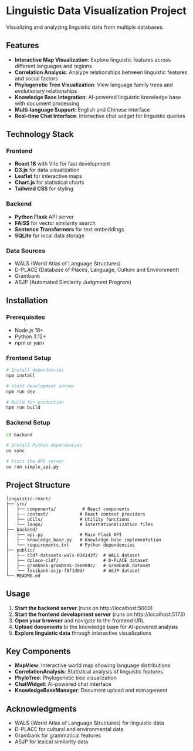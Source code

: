 # Linguistic Data Visualization Project

Visualizing and analyzing linguistic data from multiple databases.

## Features

- **Interactive Map Visualization**: Explore linguistic features across different languages and regions
- **Correlation Analysis**: Analyze relationships between linguistic features and social factors
- **Phylogenetic Tree Visualization**: View language family trees and evolutionary relationships
- **Knowledge Base Integration**: AI-powered linguistic knowledge base with document processing
- **Multi-language Support**: English and Chinese interface
- **Real-time Chat Interface**: Interactive chat widget for linguistic queries

## Technology Stack

### Frontend
- **React 18** with Vite for fast development
- **D3.js** for data visualization
- **Leaflet** for interactive maps
- **Chart.js** for statistical charts
- **Tailwind CSS** for styling

### Backend
- **Python Flask** API server
- **FAISS** for vector similarity search
- **Sentence Transformers** for text embeddings
- **SQLite** for local data storage

### Data Sources
- WALS (World Atlas of Language Structures)
- D-PLACE (Database of Places, Language, Culture and Environment)
- Grambank
- ASJP (Automated Similarity Judgment Program)

## Installation

### Prerequisites
- Node.js 18+ 
- Python 3.12+
- npm or yarn

### Frontend Setup
```bash
# Install dependencies
npm install

# Start development server
npm run dev

# Build for production
npm run build
```

### Backend Setup
```bash
cd backend

# Install Python dependencies
uv sync

# Start the API server
uv run simple_api.py
```

## Project Structure

```
linguistic-react/
├── src/
│   ├── components/          # React components
│   ├── context/            # React context providers
│   ├── utils/              # Utility functions
│   └── langs/              # Internationalization files
├── backend/
│   ├── api.py              # Main Flask API
│   ├── knowledge_base.py   # Knowledge base implementation
│   └── requirements.txt    # Python dependencies
├── public/
│   ├── cldf-datasets-wals-014143f/  # WALS dataset
│   ├── dplace-cldf/                 # D-PLACE dataset
│   ├── grambank-grambank-7ae000c/   # Grambank dataset
│   └── lexibank-asjp-f0f1d0d/       # ASJP dataset
└── README.md
```

## Usage

1. **Start the backend server** (runs on http://localhost:5000)
2. **Start the frontend development server** (runs on http://localhost:5173)
3. **Open your browser** and navigate to the frontend URL
4. **Upload documents** to the knowledge base for AI-powered analysis
5. **Explore linguistic data** through interactive visualizations

## Key Components

- **MapView**: Interactive world map showing language distributions
- **CorrelationAnalysis**: Statistical analysis of linguistic features
- **PhyloTree**: Phylogenetic tree visualization
- **ChatWidget**: AI-powered chat interface
- **KnowledgeBaseManager**: Document upload and management

## Acknowledgments

- WALS (World Atlas of Language Structures) for linguistic data
- D-PLACE for cultural and environmental data
- Grambank for grammatical features
- ASJP for lexical similarity data
